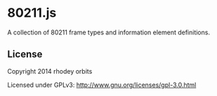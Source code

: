 80211.js
==========

A collection of 80211 frame types and information element definitions.

License
---------------------------

Copyright 2014 rhodey orbits  

Licensed under GPLv3: http://www.gnu.org/licenses/gpl-3.0.html